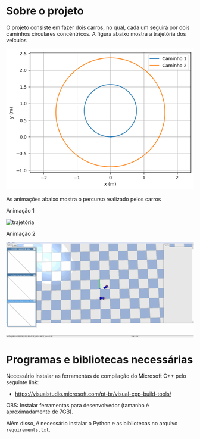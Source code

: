 # Sobre o projeto
O projeto consiste em fazer dois carros, no qual, cada um seguirá por dois caminhos circulares concêntricos. A figura abaixo mostra a trajetória dos veículos

![trajetória](img/trajetoria.png)

As animações abaixo mostra o percurso realizado pelos carros

Animação 1

![trajetória](img/carro_1.gif)

Animação 2

![trajetória](img/carro_2.gif)

# Programas e bibliotecas necessárias
Necessário instalar as ferramentas de compilação do Microsoft C++ pelo seguinte link:
- https://visualstudio.microsoft.com/pt-br/visual-cpp-build-tools/

OBS: Instalar ferramentas para desenvolvedor (tamanho é aproximadamente de 7GB).


Além disso, é necessário instalar o Python e as bibliotecas no arquivo `requirements.txt`.
